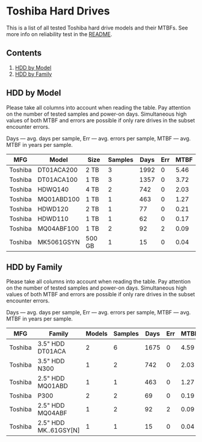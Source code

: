 Toshiba Hard Drives
===================

This is a list of all tested Toshiba hard drive models and their MTBFs. See more
info on reliability test in the [README](https://github.com/bsdhw/SMART).

Contents
--------

1. [ HDD by Model  ](#hdd-by-model)
2. [ HDD by Family ](#hdd-by-family)

HDD by Model
------------

Please take all columns into account when reading the table. Pay attention on the
number of tested samples and power-on days. Simultaneous high values of both MTBF
and errors are possible if only rare drives in the subset encounter errors.

Days   — avg. days per sample,
Err    — avg. errors per sample,
MTBF   — avg. MTBF in years per sample.

| MFG       | Model              | Size   | Samples | Days  | Err   | MTBF   |
|-----------|--------------------|--------|---------|-------|-------|--------|
| Toshiba   | DT01ACA200         | 2 TB   | 3       | 1992  | 0     | 5.46   |
| Toshiba   | DT01ACA100         | 1 TB   | 3       | 1357  | 0     | 3.72   |
| Toshiba   | HDWQ140            | 4 TB   | 2       | 742   | 0     | 2.03   |
| Toshiba   | MQ01ABD100         | 1 TB   | 1       | 463   | 0     | 1.27   |
| Toshiba   | HDWD120            | 2 TB   | 1       | 77    | 0     | 0.21   |
| Toshiba   | HDWD110            | 1 TB   | 1       | 62    | 0     | 0.17   |
| Toshiba   | MQ04ABF100         | 1 TB   | 2       | 92    | 2     | 0.09   |
| Toshiba   | MK5061GSYN         | 500 GB | 1       | 15    | 0     | 0.04   |

HDD by Family
-------------

Please take all columns into account when reading the table. Pay attention on the
number of tested samples and power-on days. Simultaneous high values of both MTBF
and errors are possible if only rare drives in the subset encounter errors.

Days   — avg. days per sample,
Err    — avg. errors per sample,
MTBF   — avg. MTBF in years per sample.

| MFG       | Family                 | Models | Samples | Days  | Err   | MTBF   |
|-----------|------------------------|--------|---------|-------|-------|--------|
| Toshiba   | 3.5" HDD DT01ACA       | 2      | 6       | 1675  | 0     | 4.59   |
| Toshiba   | 3.5" HDD N300          | 1      | 2       | 742   | 0     | 2.03   |
| Toshiba   | 2.5" HDD MQ01ABD       | 1      | 1       | 463   | 0     | 1.27   |
| Toshiba   | P300                   | 2      | 2       | 69    | 0     | 0.19   |
| Toshiba   | 2.5" HDD MQ04ABF       | 1      | 2       | 92    | 2     | 0.09   |
| Toshiba   | 2.5" HDD MK..61GSY[N]  | 1      | 1       | 15    | 0     | 0.04   |
